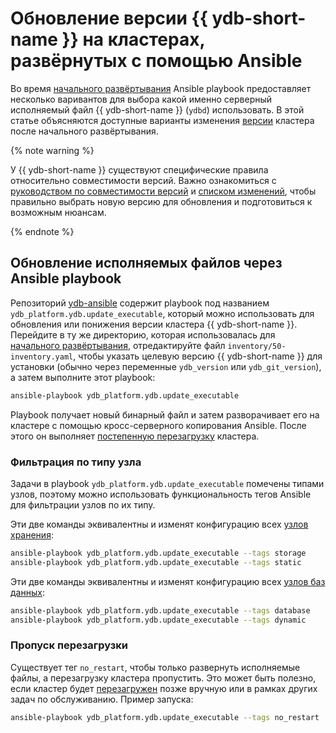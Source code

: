 # Обновление версии {{ ydb-short-name }} на кластерах, развёрнутых с помощью Ansible

Во время [начального развёртывания](initial-deployment.md) Ansible playbook предоставляет несколько варивантов для выбора какой именно серверный исполняемый файл {{ ydb-short-name }} (`ydbd`) использовать. В этой статье объясняются доступные варианты изменения [версии](../../downloads/index.md) кластера после начального развёртывания.

{% note warning %}

У {{ ydb-short-name }} существуют специфические правила относительно совместимости версий. Важно ознакомиться с [руководством по совместимости версий](../maintenance/upgrade.md#version-compatability) и [списком изменений](../../changelog-server.md), чтобы правильно выбрать новую версию для обновления и подготовиться к возможным нюансам.

{% endnote %}

## Обновление исполняемых файлов через Ansible playbook

Репозиторий [ydb-ansible](https://github.com/ydb-platform/ydb-ansible) содержит playbook под названием `ydb_platform.ydb.update_executable`, который можно использовать для обновления или понижения версии кластера {{ ydb-short-name }}. Перейдите в ту же директорию, которая использовалась для [начального развёртывания](initial-deployment.md), отредактируйте файл `inventory/50-inventory.yaml`, чтобы указать целевую версию {{ ydb-short-name }} для установки (обычно через переменные `ydb_version` или `ydb_git_version`), а затем выполните этот playbook:

```bash
ansible-playbook ydb_platform.ydb.update_executable
```

Playbook получает новый бинарный файл и затем разворачивает его на кластере с помощью кросс-серверного копирования Ansible. После этого он выполняет [постепенную перезагрузку](restart.md) кластера.

### Фильтрация по типу узла

Задачи в playbook `ydb_platform.ydb.update_executable` помечены типами узлов, поэтому можно использовать функциональность тегов Ansible для фильтрации узлов по их типу.

Эти две команды эквивалентны и изменят конфигурацию всех [узлов хранения](../../concepts/glossary.md#storage-node):

```bash
ansible-playbook ydb_platform.ydb.update_executable --tags storage
ansible-playbook ydb_platform.ydb.update_executable --tags static
```

Эти две команды эквивалентны и изменят конфигурацию всех [узлов баз данных](../../concepts/glossary.md#database-node):

```bash
ansible-playbook ydb_platform.ydb.update_executable --tags database
ansible-playbook ydb_platform.ydb.update_executable --tags dynamic
```

### Пропуск перезагрузки

Существует тег `no_restart`, чтобы только развернуть исполняемые файлы, а перезагрузку кластера пропустить. Это может быть полезно, если кластер будет [перезагружен](restart.md) позже вручную или в рамках других задач по обслуживанию. Пример запуска:

```bash
ansible-playbook ydb_platform.ydb.update_executable --tags no_restart
```